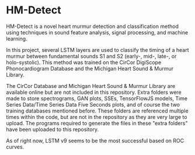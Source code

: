 # HM-Detect
HM-Detect is a novel heart murmur detection and classification method using techniques in sound feature analysis, signal processing, and machine learning.

In this project, several LSTM layers are used to classify the timing of a heart murmur between fundamental sounds S1 and S2 (early-, mid-, late-, or holo-systolic). This method was trained on the CirCor DigiScope Phonocardiogram Database and the Michigan Heart Sound & Murmur Library.

The CirCor Database and Michigan Heart Sound & Murmur Library are available online but are not included in this repository. Extra folders were made to store spectrograms, GAN plots, SSEs, TensorFlowJS models, Time Series Data/Time Series Data Five Seconds plots, and of course the two training databases mentioned before. These folders are referenced multiple times within the code, but are not in the repository as they are very large to upload. The programs required to generate the files in these "extra folders" have been uploaded to this repository.

As of right now, LSTM v9 seems to be the most successful based on ROC curves.
